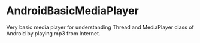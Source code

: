 # AndroidBasicMediaPlayer

Very basic media player for understanding Thread and MediaPlayer class of Android by playing mp3 from Internet.
